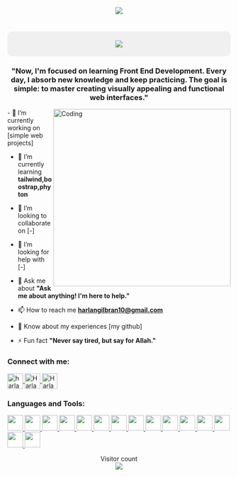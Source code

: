 <p align="center">
  <img src="https://profile-counter.glitch.me/HarlanGilbran/count.svg" />
</p>

<h1 align="center" style="background-color:#f0f0f0;padding:20px;border-radius:10px;">
    <img src="https://readme-typing-svg.herokuapp.com/?font=Righteous&size=35&center=true&vCenter=true&width=500&height=70&duration=4000&lines=Hi+There!+👋;+I'm+Harlan+Gilbran!;" />
</h1>

<h3 align="center">"Now, I'm focused on learning Front End Development. Every day, I absorb new knowledge and keep practicing. The goal is simple: to master creating visually appealing and functional web interfaces."</h3>
<img align="right" alt="Coding" width="400" src="https://i.pinimg.com/originals/54/e3/7d/54e37d8074ebcde1d96c77d7b2a7f310.gif">
- 🔭 I’m currently working on [simple web projects]

- 🌱 I’m currently learning **tailwind,boostrap,phyton**

- 👯 I’m looking to collaborate on [-]

- 🤝 I’m looking for help with [-]

- 💬 Ask me about **"Ask me about anything! I'm here to help."**

- 📫 How to reach me **harlangilbran10@gmail.com**

- 📄 Know about my experiences [my github]

- ⚡ Fun fact **"Never say tired, but say for Allah."**

<h3 align="left">Connect with me:</h3>

<p align="left">
    <a href="https://instagram.com/harlan_gilbran10" target="_blank" rel="noreferrer">
        <img align="center" src="https://raw.githubusercontent.com/rahuldkjain/github-profile-readme-generator/master/src/images/icons/Social/instagram.svg" alt="harlan_gilbran10" height="35" width="35" />
    </a>
    <a href="https://github.com/HarlanGilbran" target="_blank" rel="noreferrer">
        <img align="center" src="https://skillicons.dev/icons?i=github" alt="HarlanGilbran" height="35" width="35" />
    </a>
    <a href="https://www.linkedin.com/in/harlan-gilbran-b40a41317/" target="_blank" rel="noreferrer">
        <img align="center" src="https://skillicons.dev/icons?i=linkedin" alt="Harlan Gilbran" height="35 width="35" />
    </a>
</p>


<h3 align="left">Languages and Tools:</h3>
<p align="left">
  <a href="https://skillicons.dev">
    <img src="https://skillicons.dev/icons?i=html" height="35" width="35" />
  </a>
  <a href="https://skillicons.dev">
    <img src="https://skillicons.dev/icons?i=css" height="35" width="35" />
  </a>
  <a href="https://skillicons.dev">
    <img src="https://skillicons.dev/icons?i=js" height="35" width="35" />
  </a>
  <a href="https://skillicons.dev">
    <img src="https://skillicons.dev/icons?i=cpp" height="35" width="35" />
  </a>
  <a href="https://skillicons.dev">
    <img src="https://skillicons.dev/icons?i=mysql" height="35" width="35" />
  </a>
  <a href="https://skillicons.dev">
    <img src="https://skillicons.dev/icons?i=php" height="35" width="35" />
  </a>
  <a href="https://skillicons.dev">
    <img src="https://skillicons.dev/icons?i=tailwind" height="35" width="35" />
  </a>
  <a href="https://skillicons.dev">
    <img src="https://skillicons.dev/icons?i=nodejs" height="35" width="35" />
  </a>
  <a href="https://skillicons.dev">
    <img src="https://skillicons.dev/icons?i=dotnet" height="35" width="35" />
  </a>
  <a href="https://skillicons.dev">
    <img src="https://skillicons.dev/icons?i=git" height="35" width="35" />
  </a>
  <a href="https://skillicons.dev">
    <img src="https://skillicons.dev/icons?i=github" height="35" width="35" />
  </a>
  <a href="https://skillicons.dev">
    <img src="https://skillicons.dev/icons?i=bootstrap" height="35" width="35" />
  </a>
  <a href="https://skillicons.dev">
    <img src="https://skillicons.dev/icons?i=vscode" height="35" width="35" />
  </a>
  <a href="https://skillicons.dev">
    <img src="https://skillicons.dev/icons?i=ai" height="35" width="35" />
  </a>
  <a href="https://skillicons.dev">
    <img src="https://skillicons.dev/icons?i=visualstudio" height="35" width="35" />
  </a>
</p>


<p align="center">
  Visitor count<br>
  <img src="https://profile-counter.glitch.me/HarlanGilbran/count.svg" />
</p>
